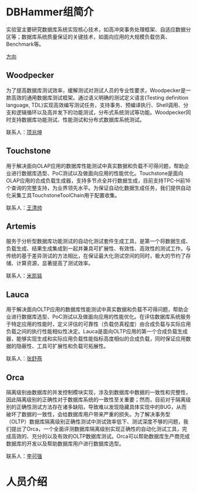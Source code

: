 # DBHammer组简介

实验室主要研究数据库系统实现核心技术，如高冲突事务处理框架、自适应数据分区等；数据库系统质量保证的关键技术，如面向应用的大规模负载仿真、Benchmark等。

[方向](https://tva1.sinaimg.cn/large/007S8ZIlgy1ggjwsk32phj30jg0jcqg9.jpg) 

## Woodpecker

为了提高数据库测试效率，缓解测试对测试人员的专业性要求，Woodpecker是一款高效的通用数据库测试框架。通过语义明确的测试定义语言(Testing definition language, TDL)实现高效编写测试任务，支持事务、预编译执行、Shell调用、分支和逻辑循环以及高并发下的功能测试，分布式系统测试等功能。Woodpecker同时支持数据库功能测试、性能测试和分布式数据库系统测试。

联系人：[项兆坤](mailto:zkxiang@stu.ecnu.edu.cn)

## Touchstone
用于解决面向OLAP应用的数据库性能测试中真实数据和负载不可得问题，帮助企业进行数据库选型、PoC测试以及做面向应用的性能优化。Touchstone是面向OLAP应用的合成负载生成器，支持多节点全并行数据生成，目前支持TPC-H前16个查询的完整支持，为业界领先水平。为保证自动化数据生成任务，我们提供自动化采集工具TouchstoneToolChain用于配置收集。

联系人：[王清帅](mailto:qswang@stu.ecnu.edu.cn)

## Artemis

服务于分析型数据库功能测试的自动化测试套件生成工具，是第一个将数据生成、负载生成、结果生成集成到一起并兼具可扩展性、有效性、高效性的测试工作。与传统的基于差异测试的方法相比，在保证最大化测试空间的同时，极大的节约了存储、计算资源，显著提高了测试效率。

联系人：[米凯铭](mailto:mkm@stu.ecnu.edu.cn)

## Lauca

用于解决面向OLTP应用的数据库性能测试中真实数据和负载不可得问题，帮助企业进行数据库选型、PoC测试以及做面向应用的性能优化。在评估数据库系统服务于特定应用的性能时，定义评估的可靠性（负载仿真程度）由合成负载与实际应用负载之间的执行性能相似性决定。Lauca是面向OLTP应用的第一个合成负载生成器，能够实现生成和实际应用负载性能指标高度相似的合成负载，同时保证应用数据的隐蔽性、工具可扩展性和负载可拓展性。

联系人：[张舒燕](mailto:syzhang@stu.ecnu.edu.cn)

## Orca

隔离级别由数据库的并发控制模块实现，涉及到数据库中数据的一致性和完整性，因此隔离级别的正确性对于数据库系统的一致性至关重要；然而，目前对于隔离级别的正确性测试方法存在诸多缺陷，导致难以发现隐藏具体实现中的BUG，从而破坏了数据的一致性，会给数据库用户带来严重的损失。为了解决事务型（OLTP）数据库隔离级别正确性测试中测试效率低下、测试深度不够的问题，我们提出了Orca，一个全面评测数据库隔离级别实现正确性的自动化测试工具，完成高效的、充分的以及有效的OLTP数据库测试。Orca可以帮助数据库生产商完成数据库的开发以及帮助数据库用户进行数据库选型。


联系人：[李可强](mailto:kqli@stu.ecnu.edu.cn)

# 人员介绍

